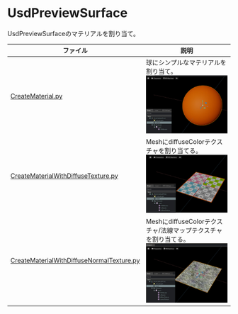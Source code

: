 # UsdPreviewSurface

UsdPreviewSurfaceのマテリアルを割り当て。    

|ファイル|説明|     
|---|---|     
|[CreateMaterial.py](./CreateMaterial.py)|球にシンプルなマテリアルを割り当て。<br>![CreateMaterial.jpg](./images/CreateMaterial.jpg)|     
|[CreateMaterialWithDiffuseTexture.py](./CreateMaterialWithDiffuseTexture.py) |MeshにdiffuseColorテクスチャを割り当てる。<br>![CreateMaterialWithDiffuseTexture.jpg](./images/CreateMaterialWithDiffuseTexture.jpg)|     
|[CreateMaterialWithDiffuseNormalTexture.py](./CreateMaterialWithDiffuseNormalTexture.py)|MeshにdiffuseColorテクスチャ/法線マップテクスチャを割り当てる。<br>![CreateMaterialWithDiffuseNormalTexture.jpg](./images/CreateMaterialWithDiffuseNormalTexture.jpg)|     


